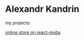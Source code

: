 # Alexandr Kandrin
my projects:

[online store on react-mobx](http://sahar0k.ho.ua/ "Online store")


